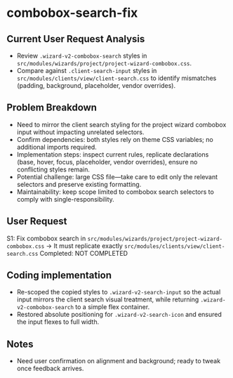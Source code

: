 # combobox-search-fix

## Current User Request Analysis
- Review `.wizard-v2-combobox-search` styles in `src/modules/wizards/project/project-wizard-combobox.css`.
- Compare against `.client-search-input` styles in `src/modules/clients/view/client-search.css` to identify mismatches (padding, background, placeholder, vendor overrides).

## Problem Breakdown
- Need to mirror the client search styling for the project wizard combobox input without impacting unrelated selectors.
- Confirm dependencies: both styles rely on theme CSS variables; no additional imports required.
- Implementation steps: inspect current rules, replicate declarations (base, hover, focus, placeholder, vendor overrides), ensure no conflicting styles remain.
- Potential challenge: large CSS file—take care to edit only the relevant selectors and preserve existing formatting.
- Maintainability: keep scope limited to combobox search selectors to comply with single-responsibility.

## User Request
S1: Fix combobox search in `src/modules/wizards/project/project-wizard-combobox.css` -> It must replicate exactly `src/modules/clients/view/client-search.css`
Completed: NOT COMPLETED

## Coding implementation
- Re-scoped the copied styles to `.wizard-v2-search-input` so the actual input mirrors the client search visual treatment, while returning `.wizard-v2-combobox-search` to a simple flex container.
- Restored absolute positioning for `.wizard-v2-search-icon` and ensured the input flexes to full width.

## Notes
- Need user confirmation on alignment and background; ready to tweak once feedback arrives.
